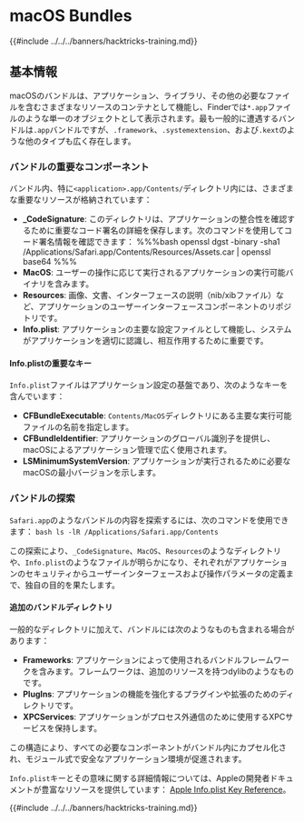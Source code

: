# macOS Bundles

{{#include ../../../banners/hacktricks-training.md}}

## 基本情報

macOSのバンドルは、アプリケーション、ライブラリ、その他の必要なファイルを含むさまざまなリソースのコンテナとして機能し、Finderでは`*.app`ファイルのような単一のオブジェクトとして表示されます。最も一般的に遭遇するバンドルは`.app`バンドルですが、`.framework`、`.systemextension`、および`.kext`のような他のタイプも広く存在します。

### バンドルの重要なコンポーネント

バンドル内、特に`<application>.app/Contents/`ディレクトリ内には、さまざまな重要なリソースが格納されています：

- **\_CodeSignature**: このディレクトリは、アプリケーションの整合性を確認するために重要なコード署名の詳細を保存します。次のコマンドを使用してコード署名情報を確認できます： %%%bash openssl dgst -binary -sha1 /Applications/Safari.app/Contents/Resources/Assets.car | openssl base64 %%%
- **MacOS**: ユーザーの操作に応じて実行されるアプリケーションの実行可能バイナリを含みます。
- **Resources**: 画像、文書、インターフェースの説明（nib/xibファイル）など、アプリケーションのユーザーインターフェースコンポーネントのリポジトリです。
- **Info.plist**: アプリケーションの主要な設定ファイルとして機能し、システムがアプリケーションを適切に認識し、相互作用するために重要です。

#### Info.plistの重要なキー

`Info.plist`ファイルはアプリケーション設定の基盤であり、次のようなキーを含んでいます：

- **CFBundleExecutable**: `Contents/MacOS`ディレクトリにある主要な実行可能ファイルの名前を指定します。
- **CFBundleIdentifier**: アプリケーションのグローバル識別子を提供し、macOSによるアプリケーション管理で広く使用されます。
- **LSMinimumSystemVersion**: アプリケーションが実行されるために必要なmacOSの最小バージョンを示します。

### バンドルの探索

`Safari.app`のようなバンドルの内容を探索するには、次のコマンドを使用できます： `bash ls -lR /Applications/Safari.app/Contents`

この探索により、`_CodeSignature`、`MacOS`、`Resources`のようなディレクトリや、`Info.plist`のようなファイルが明らかになり、それぞれがアプリケーションのセキュリティからユーザーインターフェースおよび操作パラメータの定義まで、独自の目的を果たします。

#### 追加のバンドルディレクトリ

一般的なディレクトリに加えて、バンドルには次のようなものも含まれる場合があります：

- **Frameworks**: アプリケーションによって使用されるバンドルフレームワークを含みます。フレームワークは、追加のリソースを持つdylibのようなものです。
- **PlugIns**: アプリケーションの機能を強化するプラグインや拡張のためのディレクトリです。
- **XPCServices**: アプリケーションがプロセス外通信のために使用するXPCサービスを保持します。

この構造により、すべての必要なコンポーネントがバンドル内にカプセル化され、モジュール式で安全なアプリケーション環境が促進されます。

`Info.plist`キーとその意味に関する詳細情報については、Appleの開発者ドキュメントが豊富なリソースを提供しています： [Apple Info.plist Key Reference](https://developer.apple.com/library/archive/documentation/General/Reference/InfoPlistKeyReference/Introduction/Introduction.html)。

{{#include ../../../banners/hacktricks-training.md}}
